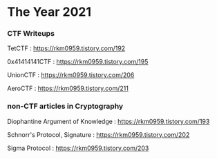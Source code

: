 # The Year 2021

### CTF Writeups

TetCTF : https://rkm0959.tistory.com/192

0x41414141CTF : https://rkm0959.tistory.com/195

UnionCTF : https://rkm0959.tistory.com/206

AeroCTF : https://rkm0959.tistory.com/211



### non-CTF articles in Cryptography

Diophantine Argument of Knowledge : https://rkm0959.tistory.com/193

Schnorr's Protocol, Signature : https://rkm0959.tistory.com/202

Sigma Protocol : https://rkm0959.tistory.com/203